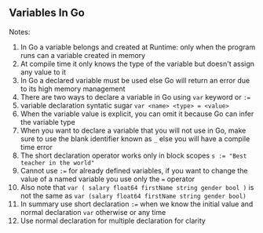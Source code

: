 ## Variables In Go
Notes:
1. In Go a variable belongs and created at Runtime: only when the program runs can a variable created in memory
2. At compile time it only knows the type of the variable but doesn't assign any value to it
3. In Go a declared variable must be used else Go will return an error due to its high memory management
4. There are two ways to declare a variable in Go using `var` keyword or `:=`
5. variable declaration syntatic sugar `var <name> <type> = <value>`
6. When the variable value is explicit, you can omit it because Go can infer the variable type
7. When you want to declare a variable that you will not use in Go, make sure to use the blank identifier known as `_` else you will have a compile time error
8. The short declaration operator works only in block scopes `s := "Best teacher in the world"`
9. Cannot use `:=` for already defined variables, if you want to change the value of a named variable you use only the `=` operator
10. Also note that `var (
    salary float64
    firstName string
    gender bool
    )` is not the same as `var (salary float64 firstName string gender bool)`
11. In summary use short declaration `:=` when we know the initial value and normal declaration `var` otherwise or any time
12. Use normal declaration for multiple declaration for clarity